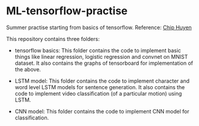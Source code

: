 # ML-tensorflow-practise
Summer practise starting from basics of tensorflow.
 Reference: [Chip Huyen]

This repository contains three folders:

* tensorflow basics:
 This folder contains the code to implement basic things like linear regression, logistic regression and convnet on MNIST dataset. It also contains the graphs of tensorboard for implementation of the above.

* LSTM model:
 This folder contains the code to implement character and word level LSTM models for sentence generation. It also contains the code to implement video classification (of a particular motion) using LSTM.

* CNN model:
 This folder contains the code to implement CNN model for classification.

[Chip Huyen]:https://github.com/chiphuyen/stanford-tensorflow-tutorials.git
